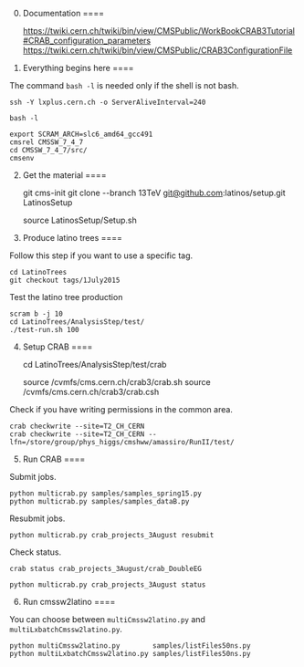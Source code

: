 0. Documentation
====

    https://twiki.cern.ch/twiki/bin/view/CMSPublic/WorkBookCRAB3Tutorial#CRAB_configuration_parameters
    https://twiki.cern.ch/twiki/bin/view/CMSPublic/CRAB3ConfigurationFile


1. Everything begins here
====

The command `bash -l` is needed only if the shell is not bash.

    ssh -Y lxplus.cern.ch -o ServerAliveInterval=240

    bash -l

    export SCRAM_ARCH=slc6_amd64_gcc491
    cmsrel CMSSW_7_4_7
    cd CMSSW_7_4_7/src/
    cmsenv


2. Get the material
====

    git cms-init
    git clone --branch 13TeV git@github.com:latinos/setup.git LatinosSetup

    source LatinosSetup/Setup.sh


3. Produce latino trees
====

Follow this step if you want to use a specific tag.

    cd LatinoTrees
    git checkout tags/1July2015

Test the latino tree production

    scram b -j 10
    cd LatinoTrees/AnalysisStep/test/
    ./test-run.sh 100


4. Setup CRAB
====

    cd LatinoTrees/AnalysisStep/test/crab

    source /cvmfs/cms.cern.ch/crab3/crab.sh
    source /cvmfs/cms.cern.ch/crab3/crab.csh

Check if you have writing permissions in the common area.

    crab checkwrite --site=T2_CH_CERN
    crab checkwrite --site=T2_CH_CERN --lfn=/store/group/phys_higgs/cmshww/amassiro/RunII/test/


5. Run CRAB
====

Submit jobs.

    python multicrab.py samples/samples_spring15.py
    python multicrab.py samples/samples_dataB.py

Resubmit jobs.

    python multicrab.py crab_projects_3August resubmit

Check status.
    
    crab status crab_projects_3August/crab_DoubleEG

    python multicrab.py crab_projects_3August status

6. Run cmssw2latino
====

You can choose between `multiCmssw2latino.py` and `multiLxbatchCmssw2latino.py`.
    
    python multiCmssw2latino.py        samples/listFiles50ns.py
    python multiLxbatchCmssw2latino.py samples/listFiles50ns.py

